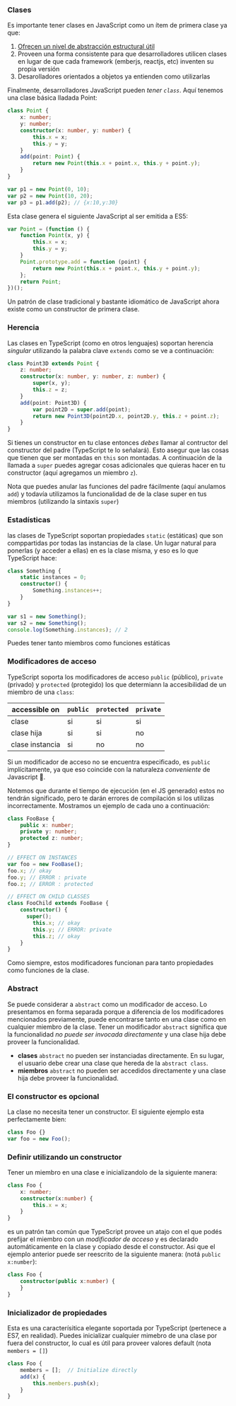 ### Clases
Es importante tener clases en JavaScript como un ítem de primera clase ya que: 
1. [Ofrecen un nivel de abstracción estructural útil](./tips/classesAreUseful.md)
2. Proveen una forma consistente para que desarrolladores utilicen clases en lugar de que cada framework (emberjs, reactjs, etc) inventen su propia versión
3. Desarolladores orientados a objetos ya entienden como utilizarlas

Finalmente, desarrolladores JavaScript pueden *tener `class`*. Aquí tenemos una clase básica lladada Point:

```ts
class Point {
    x: number;
    y: number;
    constructor(x: number, y: number) {
        this.x = x;
        this.y = y;
    }
    add(point: Point) {
        return new Point(this.x + point.x, this.y + point.y);
    }
}

var p1 = new Point(0, 10);
var p2 = new Point(10, 20);
var p3 = p1.add(p2); // {x:10,y:30}
```
Esta clase genera el siguiente JavaScript al ser emitida a ES5:
```ts
var Point = (function () {
    function Point(x, y) {
        this.x = x;
        this.y = y;
    }
    Point.prototype.add = function (point) {
        return new Point(this.x + point.x, this.y + point.y);
    };
    return Point;
})();
```
Un patrón de clase tradicional y bastante idiomático de JavaScript ahora existe como un constructor de primera clase.

### Herencia
Las clases en TypeScript (como en otros lenguajes) soportan herencia *singular* utilizando la palabra clave `extends` como se ve a continuación:  

```ts
class Point3D extends Point {
    z: number;
    constructor(x: number, y: number, z: number) {
        super(x, y);
        this.z = z;
    }
    add(point: Point3D) {
        var point2D = super.add(point);
        return new Point3D(point2D.x, point2D.y, this.z + point.z);
    }
}
```
Si tienes un constructor en tu clase entonces *debes* llamar al contructor del constructor del padre (TypeScript te lo señalará). Esto asegur que las cosas que tienen que ser montadas en `this` son montadas. A continuación de la llamada a `super` puedes agregar cosas adicionales que quieras hacer en tu constructor (aquí agregamos un miembro `z`).

Nota que puedes anular las funciones del padre fácilmente (aquí anulamos `add`) y todavía utilizamos la funcionalidad de de la clase super en tus miembros (utilizando la sintaxis `super`)

### Estadísticas
las clases de TypeScript soportan propiedades `static` (estáticas) que son comppartidas por todas las instancias de la clase. Un lugar natural para ponerlas (y acceder a ellas) en es la clase misma, y eso es lo que TypeScript hace:

```ts
class Something {
    static instances = 0;
    constructor() {
        Something.instances++;
    }
}

var s1 = new Something();
var s2 = new Something();
console.log(Something.instances); // 2
```
Puedes tener tanto miembros como funciones estáticas

### Modificadores de acceso
TypeScript soporta los modificadores de acceso `public` (público), `private` (privado) y `protected` (protegido) los que determiann la accesibilidad de un miembro de una `class`:

| accessible on   | `public` | `protected` | `private` |
|-----------------|----------|-------------|-----------|
| clase           | si       | si          | si        |
| clase hija      | si       | si          | no        |
| clase instancia | si       | no          | no        |


Si un modificador de acceso no se encuentra especificado, es `public` implícitamente, ya que eso coincide con la naturaleza *conveniente* de Javascript 🌹.

Notemos que durante el tiempo de ejecución (en el JS generado) estos no tendrán significado, pero te darán errores de compilación si los utilizas incorrectamente. Mostramos un ejemplo de cada uno a continuación:

```ts
class FooBase {
    public x: number;
    private y: number;
    protected z: number;
}

// EFFECT ON INSTANCES
var foo = new FooBase();
foo.x; // okay
foo.y; // ERROR : private
foo.z; // ERROR : protected

// EFFECT ON CHILD CLASSES
class FooChild extends FooBase {
    constructor() {
      super();
        this.x; // okay
        this.y; // ERROR: private
        this.z; // okay
    }
}
```

Como siempre, estos modificadores funcionan para tanto propiedades como funciones de la clase.

### Abstract
Se puede considerar a `abstract` como un modificador de acceso. Lo presentamos en forma separada porque a diferencia de los modificadores mencionados previamente, puede encontrarse tanto en una clase como en cualquier miembro de la clase. Tener un modificador `abstract` significa que la funcionalidad *no puede ser invocada directamente* y una clase hija debe proveer la funcionalidad.

* **clases** `abstract` no pueden ser instanciadas directamente. En su lugar, el usuario debe crear una clase que hereda de la `abstract class`.
* **miembros** `abstract` no pueden ser accedidos directamente y una clase hija debe proveer la funcionalidad.

### El constructor es opcional

La clase no necesita tener un constructor. El siguiente ejemplo esta perfectamente bien:

```ts
class Foo {}
var foo = new Foo();
```

### Definir utilizando un constructor

Tener un miembro en una clase e inicializandolo de la siguiente manera: 

```ts
class Foo {
    x: number;
    constructor(x:number) {
        this.x = x;
    }
}
```
es un patrón tan común que TypeScript provee un atajo con el que podés prefijar el miembro con un *modificador de acceso* y es declarado automáticamente en la clase y copiado desde el constructor. Asi que el ejemplo anterior puede ser reescrito de la siguiente manera: (notá `public x:number`):

```ts
class Foo {
    constructor(public x:number) {
    }
}
```

### Inicializador de propiedades
Esta es una caracterísitica elegante soportada por TypeScript (pertenece a ES7, en realidad). Puedes inicializar cualquier mimebro de una clase por fuera del constructor, lo cual es útil para proveer valores default (nota `members = []`)

```ts
class Foo {
    members = [];  // Initialize directly
    add(x) {
        this.members.push(x);
    }
}
```
